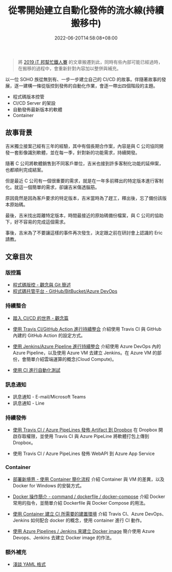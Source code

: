 ﻿---
title: 從零開始建立自動化發佈的流水線(持續搬移中)
description: 這是一位 SOHO 族從無到有、一步一步建立自己的 CI/CD 的故事。隨著故事的推進，將逐一提及版控、測試、訊息通知、CI/CD、Container 等概念，最終將其串接為一條自動化發佈的流水線。
keywords:
  - CI/CD
  - version control
  - Docker
  - 版控
categories:
  - 系列文章
date: 2022-06-20T14:58:08+08:00
lastmod: 2023-11-29T11:27:27+08:00
slug: build-ci-cd-from-scratch
toc: false
series: 從零開始建立自動化發佈的流水線
---

> 將 [2019 iT 邦幫忙鐵人賽](https://ithelp.ithome.com.tw/users/20107551/ironman/1906) 的文章搬遷到此，同時有些內部可能已經過時，在搬移的過程中，會重新針對內容加以整併與補充。

以一位 SOHO 族從無到有、一步一步建立自己的 CI/CD 的故事。伴隨著故事的發展，逐一建構一條從版控到發佈的自動化作業，會逐一帶出四個階段的主題。

- 程式碼版本控管
- CI/CD Server 的架設
- 自動發佈最新版本的軟體
- Container

<!--more-->

## 故事背景

吉米獨立接案己經有三年的經驗，其中有個長期合作案，內容是與 C 公司協同開發一套影像識別軟體，並在每一季，針對新的功能需求，持續開發。

隨著 C 公司將軟體銷售到不同客戶單位，吉米也接到許多客制化功能的延伸案，也都順利完成結案。

但是最近 C 公司有一個很重要的需求，就是在一年多前釋出的特定版本進行客制化。就這一個簡單的需求，卻讓吉米傷透腦筋。

原因竟然是因為客戶要求的特定版本，吉米當時為了趕工，釋出後，忘了備份該版本原始碼。

最後，吉米找出距離特定版本，時間最接近的原始碼備份檔案，與 C 公司的協助下，好不容易的完成這個需求。

事後，吉米為了不要讓這樣的事件再次發生，決定跟之前在研討會上認識的 Eric 請教。

## 文章目次

### 版控篇

- [程式碼版控 - 觀念與 Git 簡述](../version_control/index.md)
- [程式碼托管平台 - GitHub/BitBucket/Azure DevOps](../git-remote-repositories/index.md)

### 持續整合

- [踏入 CI/CD 的世界 - 觀念篇](../cicd_concept/index.md)
- [使用 Travis CI/GitHub Action 進行持續整合](../github-action-travis-ci/index.md)
  介紹使用 Travis CI 與 GitHub 內建的 GitHub Action 的設定方式。
  
- [使用 Jenkins/Azure Pipeline 進行持續整合](../ci-azure-pipeline-and-jenkins/index.md)
  介紹使用 Azure DevOps 內的 Azure Pipeline，以及使用 Azure VM 去建立 Jenkins。在 Azure VM 的部份，會簡單介紹雲端運算的概念(Cloud Compute)。
  
- [使用 CI 進行自動化測試](../integration-ci-and-unit-test/index.md)

### 訊息通知

- 訊息通知 - E-mail/Microsoft Teams
- 訊息通知 - Line

### 持續發佈

- [使用 Travis CI / Azure PipeLines 發佈 Artifact 到 Dropbox](../cd-dropbox/index.md)
  在 Dropbox 開啟存取權限，並使用 Travis CI 與 Azure PipeLine 將軟體打包上傳到 Dropbox。

- 使用 Travis CI / Azure PipeLines 發佈 WebAPI 到 Azure App Service

### Container

- [部署新境界 - 使用 Container 簡化流程](../container-intro/index.md)
  介紹 Container 與 VM 的差異，以及 Docker for Windows 的安裝方式。
  
- [Docker 操作簡介 - command / dockerfile / docker-compose](../docker-operate/index.md)
  介紹 Docker 常用的指令，並簡單介紹 Dockerfile 與 Docker Compose 的用法。

- [使用 Container 建立 CI 所需要的建置環境](../container-build-execution-environment-required-ci/index.md)
  介紹 Travis CI、Azure DevOps、Jenkins 如何配合 docker 的概念，使用 container 進行 CI 動作。

- [使用 Azure Pipelines / Jenkins 來建立 Docker image](../build-docker-image/index.md)
  簡介使用 Azure Devops、Jenkins 去建立 Docker image 的作法。

### 額外補充

- [淺談 YAML 格式](../yaml/index.md)
